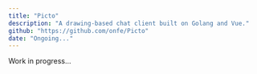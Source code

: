```yaml
---
title: "Picto"
description: "A drawing-based chat client built on Golang and Vue."
github: "https://github.com/onfe/Picto"
date: "Ongoing..."
---
```


Work in progress...
